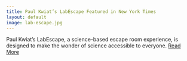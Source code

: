 ```yaml
---
title: Paul Kwiat’s LabEscape Featured in New York Times
layout: default
image: lab-escape.jpg
---
```

Paul Kwiat’s LabEscape, a science-based escape room experience, is designed to make the wonder of science accessible to everyone. [Read More](https://www.nytimes.com/2019/05/04/science/escape-room-lab-physics.html)